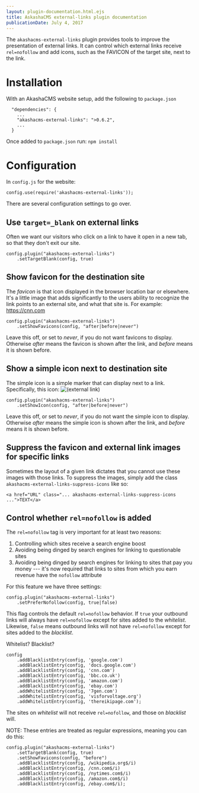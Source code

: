```yaml
---
layout: plugin-documentation.html.ejs
title: AskashaCMS external-links plugin documentation
publicationDate: July 4, 2017
---
```


The `akashacms-external-links` plugin provides tools to improve the presentation of external links.  It can control which external links receive `rel=nofollow` and add icons, such as the FAVICON of the target site, next to the link.


# Installation

With an AkashaCMS website setup, add the following to `package.json`

```
  "dependencies": {
    ...
    "akashacms-external-links": ">0.6.2",
    ...
  }
```

Once added to `package.json` run: `npm install`

# Configuration

In `config.js` for the website:

```
config.use(require('akashacms-external-links'));
```

There are several configuration settings to go over.

## Use `target=_blank` on external links

Often we want our visitors who click on a link to have it open in a new tab, so that they don't exit our site.  

```
config.plugin("akashacms-external-links")
    .setTargetBlank(config, true)
```

## Show favicon for the destination site

The _favicon_ is that icon displayed in the browser location bar or elsewhere.  It's a little image that adds significantly to the users ability to recognize the link points to an external site, and what that site is.  For example:  https://cnn.com

```
config.plugin("akashacms-external-links")
    .setShowFavicons(config, "after|before|never")
```

Leave this off, or set to _never_, if you do not want favicons to display.  Otherwise _after_ means the favicon is shown after the link, and _before_ means it is shown before.

## Show a simple icon next to destination site

The simple icon is a simple marker that can display next to a link.  Specifically, this icon: <img class="akashacms-external-links-icon" src="/img/extlink.png" style="display: inline-block; padding-right: 2px;" alt="(external link)"/>

```
config.plugin("akashacms-external-links")
    .setShowIcon(config, "after|before|never")
```

Leave this off, or set to _never_, if you do not want the simple icon to display.  Otherwise _after_ means the simple icon is shown after the link, and _before_ means it is shown before.

## Suppress the favicon and external link images for specific links

Sometimes the layout of a given link dictates that you cannot use these images with those links.  To suppress the images, simply add the class `akashacms-external-links-suppress-icons` like so:

```
<a href="URL" class="... akashacms-external-links-suppress-icons ...">TEXT</a>
```

## Control whether `rel=nofollow` is added

The `rel=nofollow` tag is very important for at least two reasons:

1. Controlling which sites receive a search engine boost
1. Avoiding being dinged by search engines for linking to questionable sites
1. Avoiding being dinged by search engines for linking to sites that pay you money --- it's now required that links to sites from which you earn revenue have the `nofollow` attribute

For this feature we have three settings:

```
config.plugin("akashacms-external-links")
    .setPreferNofollow(config, true|false)
```

This flag controls the default `rel=nofollow` behavior.  If `true` your outbound links will always have `rel=nofollow` except for sites added to the _whitelist_.  Likewise, `false` means outbound links will not have `rel=nofollow` except for sites added to the _blacklist_.

Whitelist?  Blacklist?

```
config
    .addBlacklistEntry(config, 'google.com')
    .addBlacklistEntry(config, 'docs.google.com')
    .addBlacklistEntry(config, 'cnn.com')
    .addBlacklistEntry(config, 'bbc.co.uk')
    .addBlacklistEntry(config, 'amazon.com')
    .addBlacklistEntry(config, 'ebay.com')
    .addWhitelistEntry(config, '7gen.com')
    .addWhitelistEntry(config, 'visforvoltage.org')
    .addWhitelistEntry(config, 'thereikipage.com');
```

The sites on _whitelist_ will not receive `rel=nofollow`, and those on _blacklist_ will.

NOTE: These entries are treated as regular expressions, meaning you can do this:

```
config.plugin("akashacms-external-links")
    .setTargetBlank(config, true)
    .setShowFavicons(config, "before")
    .addBlacklistEntry(config, /wikipedia.org$/i)
    .addBlacklistEntry(config, /cnn.com$/i)
    .addBlacklistEntry(config, /nytimes.com$/i)
    .addBlacklistEntry(config, /amazon.com$/i)
    .addBlacklistEntry(config, /ebay.com$/i);
```
